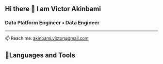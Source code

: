 ## Hi there 👋 I am Victor Akinbami


### Data Platform Engineer • Data Engineer
_______________________________________________________________________________________________________________________________________________________________________

📫 Reach me: akinbami.victor@gmail.com

## 🧰Languages and Tools






